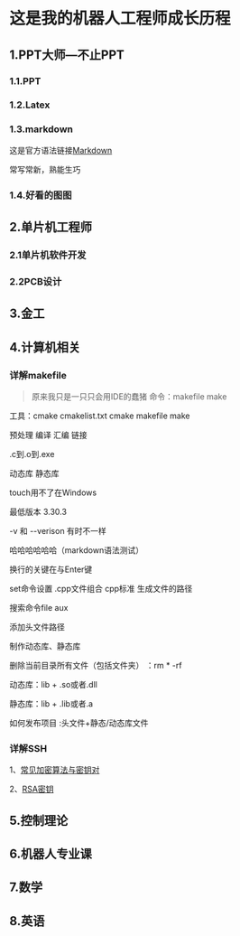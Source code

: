 # 这是我的机器人工程师成长历程 #

## 1.PPT大师—不止PPT 
### 1.1.PPT 
### 1.2.Latex 
### 1.3.markdown 
这是官方语法链接[Markdown](https://markdown.com.cn/basic-syntax/links.html)

常写常新，熟能生巧
### 1.4.好看的图图 
## 2.单片机工程师 
### 2.1单片机软件开发
### 2.2PCB设计

## 3.金工 

## 4.计算机相关
### 详解makefile
> 原来我只是一只只会用IDE的蠢猪
命令：makefile  make 

工具：cmake   cmakelist.txt   cmake  makefile   make

预处理 编译 汇编 链接

.c到.o到.exe

动态库 静态库

touch用不了在Windows

最低版本 3.30.3

-v 和 --verison 有时不一样 

哈哈哈哈哈哈（markdown语法测试）

换行的关键在与Enter键

set命令设置   .cpp文件组合   cpp标准   生成文件的路径

搜索命令file aux

添加头文件路径

制作动态库、静态库

删除当前目录所有文件（包括文件夹）
：rm * -rf

动态库：lib + .so或者.dll

静态库：lib + .lib或者.a

如何发布项目
:头文件+静态/动态库文件

### 详解SSH
1、[常见加密算法与密钥对](https://zhuanlan.zhihu.com/p/347114235)

2、[RSA密钥](https://www.bilibili.com/video/BV1XP4y1A7Ui/?spm_id_from=333.788.recommend_more_video.0&vd_source=2922e33407c68c03ce52c8771580887c)

## 5.控制理论

## 6.机器人专业课

## 7.数学

## 8.英语


